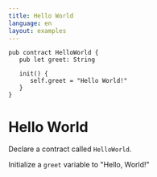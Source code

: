 ```yaml
---
title: Hello World
language: en
layout: examples
---
```


```cadence
pub contract HelloWorld {
   pub let greet: String

   init() {
      self.greet = "Hello World!"
   }
}
```

# Hello World

Declare a contract called `HelloWorld`.

Initialize a `greet` variable to "Hello, World!"
